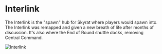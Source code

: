 # Interlink

The Interlink is the "spawn" hub for Skyrat where players would spawn into.
The Interlink was remapped and given a new breath of life after months of discussion. It's also where the End of Round shuttle docks, removing Central Command.

![Interlink](https://github.com/Jolly-66/MapDepot/assets/70232195/fa7a8881-f515-4fc5-9b8b-7ecd22b133d0)
